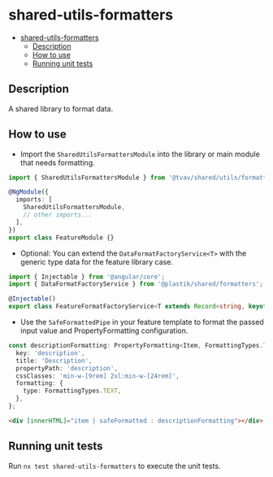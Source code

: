 # shared-utils-formatters

- [shared-utils-formatters](#shared-utils-formatters)
  - [Description](#description)
  - [How to use](#how-to-use)
  - [Running unit tests](#running-unit-tests)

## Description

A shared library to format data.

## How to use

- Import the `SharedUtilsFormattersModule` into the library or main module that needs formatting.

```typescript
import { SharedUtilsFormattersModule } from '@tvav/shared/utils/formatters';

@NgModule({
  imports: [
    SharedUtilsFormattersModule,
    // other imports...
  ],
})
export class FeatureModule {}
```

- Optional: You can extend the `DataFormatFactoryService<T>` with the generic type data for the feature library case.

```typescript
import { Injectable } from '@angular/core';
import { DataFormatFactoryService } from '@plastik/shared/formatters';

@Injectable()
export class FeatureFormatFactoryService<T extends Record<string, keyof T>> extends DataFormatFactoryService<T> {}
```

- Use the `SafeFormattedPipe` in your feature template to format the passed input value and PropertyFormatting configuration.

```typescript
const descriptionFormatting: PropertyFormatting<Item, FormattingTypes.TEXT> = {
  key: 'description',
  title: 'Description',
  propertyPath: 'description',
  cssClasses: 'min-w-[9rem] 2xl:min-w-[24rem]',
  formatting: {
    type: FormattingTypes.TEXT,
  },
};
```

```html
<div [innerHTML]="item | safeFormatted : descriptionFormatting"></div>
```

## Running unit tests

Run `nx test shared-utils-formatters` to execute the unit tests.
